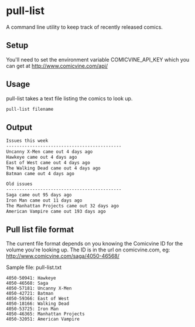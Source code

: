 # pull-list

A command line utility to keep track of recently released comics.

## Setup
You'll need to set the environment variable COMICVINE_API_KEY 
which you can get at http://www.comicvine.com/api/

## Usage
pull-list takes a text file listing the comics to look up.

``` bash
pull-list filename
```
## Output

``` bash
Issues this week
--------------------------------------------
Uncanny X-Men came out 4 days ago
Hawkeye came out 4 days ago
East of West came out 4 days ago
The Walking Dead came out 4 days ago
Batman came out 4 days ago

Old issues
--------------------------------------------
Saga came out 95 days ago
Iron Man came out 11 days ago
The Manhattan Projects came out 32 days ago
American Vampire came out 193 days ago
```

## Pull list file format
The current file format depends on you knowing the Comicvine ID for the volume
you're looking up. The ID is in the url on comicvine.com, eg:
http://www.comicvine.com/saga/4050-46568/

Sample file: pull-list.txt
```
4050-50941: Hawkeye
4050-46568: Saga
4050-57181: Uncanny X-Men
4050-42721: Batman
4050-59366: East of West
4050-18166: Walking Dead
4050-53725: Iron Man
4050-46365: Manhattan Projects
4050-32051: American Vampire
```


